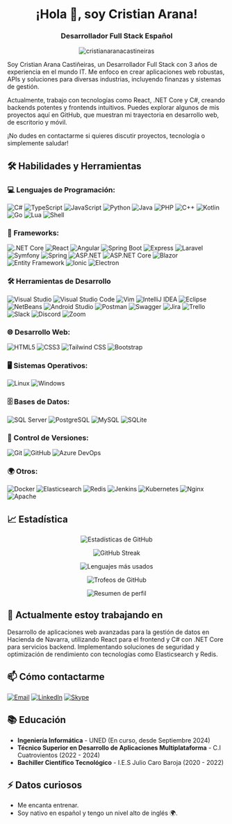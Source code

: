 # <h1 align="center">¡Hola 👋, soy Cristian Arana!</h1>
<h3 align="center">Desarrollador Full Stack Español</h3>

<p align="center">
  <img src="https://komarev.com/ghpvc/?username=cristiancastt&label=Visitas%20al%20perfil&color=0e75b6&style=flat" alt="cristianaranacastineiras" />
</p>

Soy Cristian Arana Castiñeiras, un Desarrollador Full Stack con 3 años de experiencia en el mundo IT. Me enfoco en crear aplicaciones web robustas, APIs y soluciones para diversas industrias, incluyendo finanzas y sistemas de gestión.

Actualmente, trabajo con tecnologías como React, .NET Core y C#, creando backends potentes y frontends intuitivos. Puedes explorar algunos de mis proyectos aquí en GitHub, que muestran mi trayectoria en desarrollo web, de escritorio y móvil.

¡No dudes en contactarme si quieres discutir proyectos, tecnología o simplemente saludar!

## 🛠️ Habilidades y Herramientas

### 💻 Lenguajes de Programación:
![C#](https://img.shields.io/badge/-C%23-239120?style=flat-square&logo=c-sharp&logoColor=white)
![TypeScript](https://img.shields.io/badge/-TypeScript-3178C6?style=flat-square&logo=typescript&logoColor=white)
![JavaScript](https://img.shields.io/badge/-JavaScript-F7DF1E?style=flat-square&logo=javascript&logoColor=black)
![Python](https://img.shields.io/badge/-Python-3776AB?style=flat-square&logo=python&logoColor=white)
![Java](https://img.shields.io/badge/-Java-007396?style=flat-square&logo=java&logoColor=white)
![PHP](https://img.shields.io/badge/-PHP-777BB4?style=flat-square&logo=php&logoColor=white)
![C++](https://img.shields.io/badge/-C++-00599C?style=flat-square&logo=c%2B%2B&logoColor=white)
![Kotlin](https://img.shields.io/badge/-Kotlin-0095D5?style=flat-square&logo=kotlin&logoColor=white)
![Go](https://img.shields.io/badge/-Go-00ADD8?style=flat-square&logo=go&logoColor=white)
![Lua](https://img.shields.io/badge/-Lua-2C2D72?style=flat-square&logo=lua&logoColor=white)
![Shell](https://img.shields.io/badge/-Shell-5391FE?style=flat-square&logo=gnu-bash&logoColor=white)



### 🚀 Frameworks:
![.NET Core](https://img.shields.io/badge/-.NET%20Core-512BD4?style=flat-square&logo=.net&logoColor=white)
![React](https://img.shields.io/badge/-React-61DAFB?style=flat-square&logo=react&logoColor=black)
![Angular](https://img.shields.io/badge/-Angular-DD0031?style=flat-square&logo=angular&logoColor=white)
![Spring Boot](https://img.shields.io/badge/-Spring%20Boot-6DB33F?style=flat-square&logo=spring-boot&logoColor=white)
![Express](https://img.shields.io/badge/-Express-000000?style=flat-square&logo=express&logoColor=white)
![Laravel](https://img.shields.io/badge/-Laravel-FF2D20?style=flat-square&logo=laravel&logoColor=white)
![Symfony](https://img.shields.io/badge/-Symfony-000000?style=flat-square&logo=symfony&logoColor=white)
![Spring](https://img.shields.io/badge/-Spring-6DB33F?style=flat-square&logo=spring&logoColor=white)
![ASP.NET](https://img.shields.io/badge/-ASP.NET-512BD4?style=flat-square&logo=.net&logoColor=white)
![ASP.NET Core](https://img.shields.io/badge/-ASP.NET%20Core-512BD4?style=flat-square&logo=.net&logoColor=white)
![Blazor](https://img.shields.io/badge/-Blazor-512BD4?style=flat-square&logo=.net&logoColor=white)
![Entity Framework](https://img.shields.io/badge/-Entity%20Framework-512BD4?style=flat-square&logo=.net&logoColor=white)
![Ionic](https://img.shields.io/badge/-Ionic-3880FF?style=flat-square&logo=ionic&logoColor=white)
![Electron](https://img.shields.io/badge/-Electron-47848F?style=flat-square&logo=electron&logoColor=white)

### 🛠️ Herramientas de Desarrollo
![Visual Studio](https://img.shields.io/badge/-Visual%20Studio-5C2D91?style=flat-square&logo=visual-studio&logoColor=white)
![Visual Studio Code](https://img.shields.io/badge/-Visual%20Studio%20Code-007ACC?style=flat-square&logo=visual-studio-code&logoColor=white)
![Vim](https://img.shields.io/badge/-Vim-019733?style=flat-square&logo=vim&logoColor=white)
![IntelliJ IDEA](https://img.shields.io/badge/-IntelliJ%20IDEA-000000?style=flat-square&logo=intellij-idea&logoColor=white)
![Eclipse](https://img.shields.io/badge/-Eclipse-2C2255?style=flat-square&logo=eclipse&logoColor=white)
![NetBeans](https://img.shields.io/badge/-NetBeans-1B6AC6?style=flat-square&logo=apache-netbeans-ide&logoColor=white)
![Android Studio](https://img.shields.io/badge/-Android%20Studio-3DDC84?style=flat-square&logo=android-studio&logoColor=white)
![Postman](https://img.shields.io/badge/-Postman-FF6C37?style=flat-square&logo=postman&logoColor=white)
![Swagger](https://img.shields.io/badge/-Swagger-85EA2D?style=flat-square&logo=swagger&logoColor=black)
![Jira](https://img.shields.io/badge/-Jira-0052CC?style=flat-square&logo=jira&logoColor=white)
![Trello](https://img.shields.io/badge/-Trello-0079BF?style=flat-square&logo=trello&logoColor=white)
![Slack](https://img.shields.io/badge/-Slack-4A154B?style=flat-square&logo=slack&logoColor=white)
![Discord](https://img.shields.io/badge/-Discord-5865F2?style=flat-square&logo=discord&logoColor=white)
![Zoom](https://img.shields.io/badge/-Zoom-2D8CFF?style=flat-square&logo=zoom&logoColor=white)


### 🌐 Desarrollo Web:
![HTML5](https://img.shields.io/badge/-HTML5-E34F26?style=flat-square&logo=html5&logoColor=white)
![CSS3](https://img.shields.io/badge/-CSS3-1572B6?style=flat-square&logo=css3&logoColor=white)
![Tailwind CSS](https://img.shields.io/badge/-Tailwind%20CSS-38B2AC?style=flat-square&logo=tailwind-css&logoColor=white)
![Bootstrap](https://img.shields.io/badge/-Bootstrap-7952B3?style=flat-square&logo=bootstrap&logoColor=white)

### 🖥️ Sistemas Operativos:
![Linux](https://img.shields.io/badge/-Linux-FCC624?style=flat-square&logo=linux&logoColor=black)
![Windows](https://img.shields.io/badge/-Windows-0078D6?style=flat-square&logo=windows&logoColor=white)

### 🗄️ Bases de Datos:
![SQL Server](https://img.shields.io/badge/-SQL%20Server-CC2927?style=flat-square&logo=microsoft-sql-server&logoColor=white)
![PostgreSQL](https://img.shields.io/badge/-PostgreSQL-336791?style=flat-square&logo=postgresql&logoColor=white)
![MySQL](https://img.shields.io/badge/-MySQL-4479A1?style=flat-square&logo=mysql&logoColor=white)
![SQLite](https://img.shields.io/badge/-SQLite-003B57?style=flat-square&logo=sqlite&logoColor=white)

### 🧰 Control de Versiones:
![Git](https://img.shields.io/badge/-Git-F05032?style=flat-square&logo=git&logoColor=white)
![GitHub](https://img.shields.io/badge/-GitHub-181717?style=flat-square&logo=github&logoColor=white)
![Azure DevOps](https://img.shields.io/badge/-Azure%20DevOps-0078D7?style=flat-square&logo=azure-devops&logoColor=white)


### 🌍 Otros:
![Docker](https://img.shields.io/badge/-Docker-2496ED?style=flat-square&logo=docker&logoColor=white)
![Elasticsearch](https://img.shields.io/badge/-Elasticsearch-005571?style=flat-square&logo=elasticsearch&logoColor=white)
![Redis](https://img.shields.io/badge/-Redis-DC382D?style=flat-square&logo=redis&logoColor=white)
![Jenkins](https://img.shields.io/badge/-Jenkins-D24939?style=flat-square&logo=jenkins&logoColor=white)
![Kubernetes](https://img.shields.io/badge/-Kubernetes-326CE5?style=flat-square&logo=kubernetes&logoColor=white)
![Nginx](https://img.shields.io/badge/-Nginx-269539?style=flat-square&logo=nginx&logoColor=white)
![Apache](https://img.shields.io/badge/-Apache-D22128?style=flat-square&logo=apache&logoColor=white)


## 📈 Estadística


<div align="center">

  ![Estadísticas de GitHub](https://github-readme-stats.vercel.app/api?username=cristiancastt&show_icons=true&theme=dark)

  ![GitHub Streak](https://github-readme-streak-stats.herokuapp.com/?user=cristiancastt&theme=dark)

  ![Lenguajes más usados](https://github-readme-stats.vercel.app/api/top-langs/?username=cristiancastt&layout=compact&theme=dark)

  ![Trofeos de GitHub](https://github-profile-trophy.vercel.app/?username=cristiancastt&theme=dark&column=3&row=2)

  ![Resumen de perfil](https://github-profile-summary-cards.vercel.app/api/cards/profile-details?username=cristiancastt&theme=dark)

</div>


## 🌱 Actualmente estoy trabajando en
Desarrollo de aplicaciones web avanzadas para la gestión de datos en Hacienda de Navarra, utilizando React para el frontend y C# con .NET Core para servicios backend. Implementando soluciones de seguridad y optimización de rendimiento con tecnologías como Elasticsearch y Redis.

## 📫 Cómo contactarme
<div align="left">
  <a href="mailto:cristianaranacastineiras@gmail.com" target="blank"><img src="https://img.shields.io/badge/-Email-D14836?style=flat-square&logo=gmail&logoColor=white" alt="Email"/></a>
  <a href="https://www.linkedin.com/in/cristian-arana-casti%C3%B1eiras-758278239/" target="_blank"><img src="https://img.shields.io/badge/-LinkedIn-0077B5?style=flat-square&logo=linkedin&logoColor=white" alt="LinkedIn"/></a>
<a href="https://join.skype.com/invite/NWIVcbfmhQBd"><img src="https://img.shields.io/badge/-Skype-00AFF0?style=flat-square&logo=messenger&logoColor=white" alt="Skype"/></a>
</div>

## 📚 Educación
- **Ingeniería Informática** - UNED (En curso, desde Septiembre 2024)
- **Técnico Superior en Desarrollo de Aplicaciones Multiplataforma** - C.I Cuatrovientos (2022 - 2024)
- **Bachiller Científico Tecnológico** - I.E.S Julio Caro Baroja (2020 - 2022)

## ⚡ Datos curiosos
- Me encanta entrenar.
- Soy nativo en español y tengo un nivel alto de inglés 🌍.
